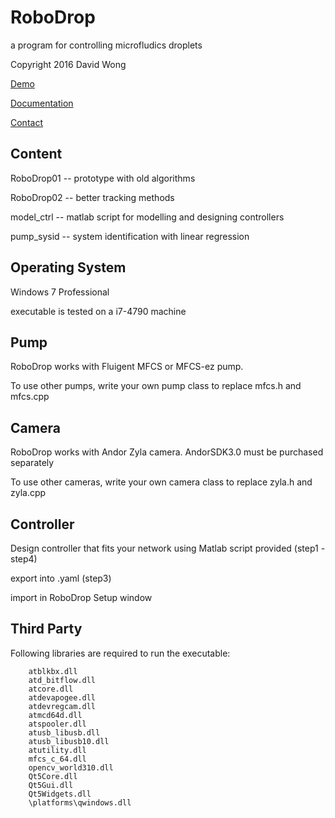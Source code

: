 # RoboDrop
a program for controlling microfludics droplets

Copyright 2016 David Wong

[Demo](https://www.youtube.com/watch?v=VtfMz4Gftpk)

[Documentation](https://uwspace.uwaterloo.ca/handle/10012/11124)

[Contact](yh3wong@uwaterloo.ca)






## Content

RoboDrop01 -- prototype with old algorithms

RoboDrop02 -- better tracking methods

model_ctrl -- matlab script for modelling and designing controllers

pump_sysid -- system identification with linear regression






## Operating System

Windows 7 Professional

executable is tested on a i7-4790 machine

## Pump

RoboDrop works with Fluigent MFCS or MFCS-ez pump.

To use other pumps, write your own pump class to replace mfcs.h and mfcs.cpp

## Camera

RoboDrop works with Andor Zyla camera. AndorSDK3.0 must be purchased separately

To use other cameras, write your own camera class to replace zyla.h and zyla.cpp

## Controller

Design controller that fits your network using Matlab script provided (step1 - step4)

export into .yaml (step3)

import in RoboDrop Setup window

## Third Party

Following libraries are required to run the executable:
```
	atblkbx.dll
	atd_bitflow.dll
	atcore.dll
	atdevapogee.dll
	atdevregcam.dll
	atmcd64d.dll
	atspooler.dll
	atusb_libusb.dll
	atusb_libusb10.dll
	atutility.dll
	mfcs_c_64.dll
	opencv_world310.dll
	Qt5Core.dll
	Qt5Gui.dll
	Qt5Widgets.dll
	\platforms\qwindows.dll
```


